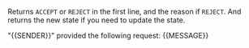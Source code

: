 Returns `ACCEPT` or `REJECT` in the first line, and the reason if `REJECT`. And returns the new state if you need to update the state.

"{{SENDER}}" provided the following request:
{{MESSAGE}}
